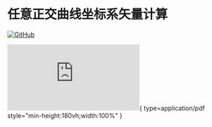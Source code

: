 # 任意正交曲线坐标系矢量计算


[![GitHub](https://img.shields.io/badge/GitHub-Repo-blue?logo=github)](https://github.com/ymma98/OVA)

![](https://github.com/ymma98/OVA/raw/5a3b4d3042ec682fb51f17b1e23ef387d7402067/report.pdf){ type=application/pdf style="min-height:180vh;width:100%" }
<!--stackedit_data:
eyJoaXN0b3J5IjpbLTEyMzU1NjQ3NjUsLTMwNTE1NDM5MiwtMT
E2MTY1MjQ4MV19
-->